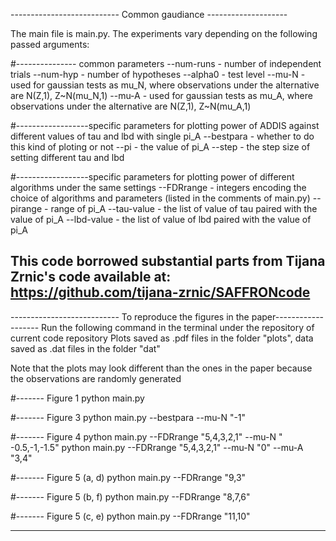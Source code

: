 --------------------------- Common gaudiance --------------------

The main file is main.py. The experiments vary depending on the following passed arguments:

#--------------- common parameters 
--num-runs - number of independent trials
--num-hyp - number of hypotheses
--alpha0 - test level
--mu-N - used for gaussian tests as mu_N, where observations under the alternative are N(Z,1), Z~N(mu_N,1)
--mu-A - used for gaussian tests as mu_A, where observations under the alternative are N(Z,1), Z~N(mu_A,1)

#------------------specific parameters for plotting power of ADDIS against different values of tau and lbd with single pi_A
--bestpara - whether to do this kind of ploting or not
--pi - the value of pi_A
--step - the step size of setting different tau and lbd

#------------------specific parameters for plotting power of different algorithms under the same settings
--FDRrange - integers encoding the choice of algorithms and parameters (listed in the comments of main.py)
--pirange - range of pi_A
--tau-value - the list of value of tau paired with the value of pi_A
--lbd-value - the list of value of lbd paired with the value of pi_A


This code borrowed substantial parts from Tijana Zrnic's code available at: https://github.com/tijana-zrnic/SAFFRONcode
-----------------------------------------------------------------------------------------------------------------------------------------------------------


--------------------------- To reproduce the figures in the paper-------------------
Run the following command in the terminal under the repository of current code repository
Plots saved as .pdf files in the folder "plots", data saved as .dat files in the folder "dat"

Note that the plots may look different than the ones in the paper because the observations are randomly generated

#------- Figure 1
python main.py 

#------- Figure 3
python main.py --bestpara --mu-N "-1"

#------- Figure 4
python main.py --FDRrange "5,4,3,2,1" --mu-N " -0.5,-1,-1.5"
python main.py --FDRrange "5,4,3,2,1" --mu-N "0" --mu-A "3,4"

#------- Figure 5 (a, d)
python main.py --FDRrange "9,3"  

#------- Figure 5 (b, f)
python main.py --FDRrange "8,7,6"

#------- Figure 5 (c, e)
python main.py --FDRrange "11,10"
 
--------------------------------------------------------